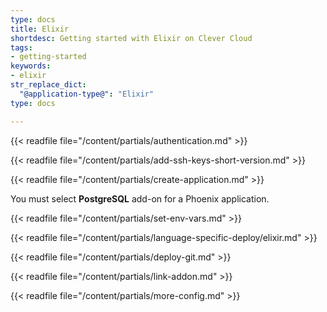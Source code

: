 ```yaml
---
type: docs
title: Elixir
shortdesc: Getting started with Elixir on Clever Cloud
tags:
- getting-started
keywords:
- elixir
str_replace_dict:
  "@application-type@": "Elixir"
type: docs

---
```


{{< readfile file="/content/partials/authentication.md" >}}

{{< readfile file="/content/partials/add-ssh-keys-short-version.md" >}}

{{< readfile file="/content/partials/create-application.md" >}}

You must select **PostgreSQL** add-on for a Phoenix application.

{{< readfile file="/content/partials/set-env-vars.md" >}}

{{< readfile file="/content/partials/language-specific-deploy/elixir.md" >}}

{{< readfile file="/content/partials/deploy-git.md" >}}

{{< readfile file="/content/partials/link-addon.md" >}}

{{< readfile file="/content/partials/more-config.md" >}}